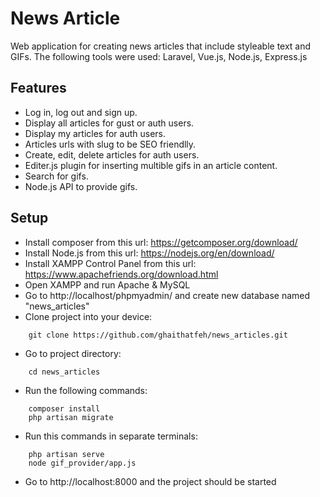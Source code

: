 # News Article

Web application for creating news articles that include styleable text and GIFs.
The following tools were used: Laravel, Vue.js, Node.js, Express.js

## Features

-   Log in, log out and sign up.
-   Display all articles for gust or auth users.
-   Display my articles for auth users.
-   Articles urls with slug to be SEO friendlly.
-   Create, edit, delete articles for auth users.
-   Editer.js plugin for inserting multible gifs in an article content.
-   Search for gifs.
-   Node.js API to provide gifs.

## Setup

-   Install composer from this url: https://getcomposer.org/download/
-   Install Node.js from this url: https://nodejs.org/en/download/
-   Install XAMPP Control Panel from this url: https://www.apachefriends.org/download.html
-   Open XAMPP and run Apache & MySQL
-   Go to http://localhost/phpmyadmin/ and create new database named "news_articles"
-   Clone project into your device:

```
    git clone https://github.com/ghaithatfeh/news_articles.git
```

-   Go to project directory:

```
    cd news_articles
```

-   Run the following commands:

```
    composer install
    php artisan migrate
```

-   Run this commands in separate terminals:

```
    php artisan serve
    node gif_provider/app.js
```

-   Go to http://localhost:8000 and the project should be started
